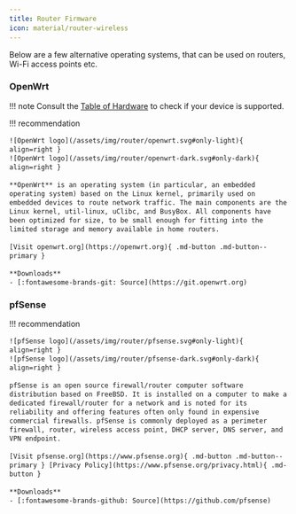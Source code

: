 ```yaml
---
title: Router Firmware
icon: material/router-wireless
---
```


Below are a few alternative operating systems, that can be used on routers, Wi-Fi access points etc.

### OpenWrt

!!! note
    Consult the [Table of Hardware](https://openwrt.org/toh/start) to check if your device is supported.

!!! recommendation

    ![OpenWrt logo](/assets/img/router/openwrt.svg#only-light){ align=right }
    ![OpenWrt logo](/assets/img/router/openwrt-dark.svg#only-dark){ align=right }
    
    **OpenWrt** is an operating system (in particular, an embedded operating system) based on the Linux kernel, primarily used on embedded devices to route network traffic. The main components are the Linux kernel, util-linux, uClibc, and BusyBox. All components have been optimized for size, to be small enough for fitting into the limited storage and memory available in home routers.
    
    [Visit openwrt.org](https://openwrt.org){ .md-button .md-button--primary }
    
    **Downloads**
    - [:fontawesome-brands-git: Source](https://git.openwrt.org)

### pfSense

!!! recommendation

    ![pfSense logo](/assets/img/router/pfsense.svg#only-light){ align=right }
    ![pfSense logo](/assets/img/router/pfsense-dark.svg#only-dark){ align=right }
    
    pfSense is an open source firewall/router computer software distribution based on FreeBSD. It is installed on a computer to make a dedicated firewall/router for a network and is noted for its reliability and offering features often only found in expensive commercial firewalls. pfSense is commonly deployed as a perimeter firewall, router, wireless access point, DHCP server, DNS server, and VPN endpoint.
    
    [Visit pfsense.org](https://www.pfsense.org){ .md-button .md-button--primary } [Privacy Policy](https://www.pfsense.org/privacy.html){ .md-button }
    
    **Downloads**
    - [:fontawesome-brands-github: Source](https://github.com/pfsense)
